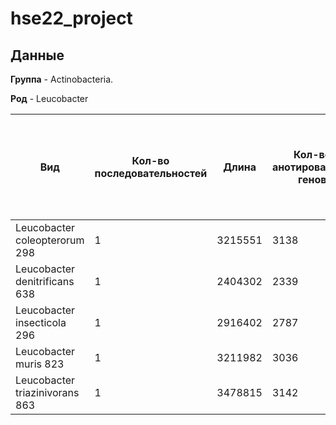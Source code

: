 # hse22_project

## Данные

**Группа** - Аctinobacteria.

**Род** - Leucobacter

| **Вид** | **Кол-во последовательностей** | **Длина** | **Кол-во анотированных генов** | **Длина всех генов** | **Доля анотированных генов** | **Кол-во предсказанных участков z-dna** | **Кол-во участков с zh-score >500 и их общая длина** |
| ------------- | ------------- |--------------------| ---- | --- | --- | --- | -- |
| Leucobacter coleopterorum 298| 1 | 3215551 | 3138 | 2872819 | 89.34% | 3215551 | 35755; 353650 |
| Leucobacter denitrificans 638| 1 | 2404302 | 2339 | 2214101 | 92.10% | | 
| Leucobacter insecticola 296| 1 | 2916402 | 2787 | 2590638 | 88.83% | |
| Leucobacter muris 823| 1 | 3211982 | 3036 | 2900455 | 90.30% | | 
| Leucobacter triazinivorans 863| 1 | 3478815 | 3142 | 3134524 | 90.10% | |
